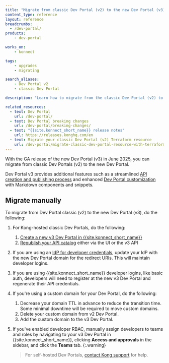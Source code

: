 ```yaml
---
title: "Migrate from classic Dev Portal (v2) to the new Dev Portal (v3)"
content_type: reference
layout: reference
breadcrumbs:
  - /dev-portal/
products:
    - dev-portal

works_on:
    - konnect

tags:
    - upgrades
    - migrating

search_aliases:
    - Dev Portal v2
    - classic Dev Portal

description: "Learn how to migrate from the classic Dev Portal (v2) to the new Dev Portal (v3)."

related_resources:
  - text: Dev Portal
    url: /dev-portal/
  - text: Dev Portal breaking changes
    url: /dev-portal/breaking-changes/
  - text: "{{site.konnect_short_name}} release notes"
    url: https://releases.konghq.com/en
  - text: Migrate your classic Dev Portal (v2) Terraform resource
    url: /dev-portal/migrate-classic-dev-portal-resource-with-terraform/
---
```


With the GA release of the new Dev Portal (v3) in June 2025, you can migrate from classic Dev Portals (v2) to the new Dev Portal. 

Dev Portal v3 provides additional features such as a streamlined [API creation and publishing process](/dev-portal/apis/) and enhanced [Dev Portal customization](/dev-portal/customizations/dev-portal-customizations/) with Markdown components and snippets.

## Migrate manually

To migrate from Dev Portal classic (v2) to the new Dev Portal (v3), do the following:

1. For Kong-hosted classic Dev Portals, do the following:
   1. [Create a new v3 Dev Portal in {{site.konnect_short_name}}](https://cloud.konghq.com/portals/create)
   1. [Republish your API catalog](/how-to/automate-api-catalog/) either via the UI or the v3 API
   
1. If you are using an [IdP for developer credentials](/dev-portal/team-mapping/), update your IdP with the new Dev Portal domain for the redirect URIs. This will maintain developer logins.
1. If you are using {{site.konnect_short_name}} developer logins, like basic auth, developers will need to register at the new v3 Dev Portal and regenerate their API credentials.
1. If you're using a custom domain for your Dev Portal, do the following:
   1. Decrease your domain TTL in advance to reduce the transition time. Some minimal downtime will be required to move custom domains.
   1. Delete your custom domain from v2 Dev Portal.
   1. Add the custom domain to the v3 Dev Portal.
1. If you've enabled developer RBAC, manually assign developers to teams and roles by navigating to your v3 Dev Portal in {{site.konnect_short_name}}, clicking **Access and approvals** in the sidebar, and click the **Teams** tab.
   {:.warning}
   > For self-hosted Dev Portals, [contact Kong support](https://support.konghq.com) for help.